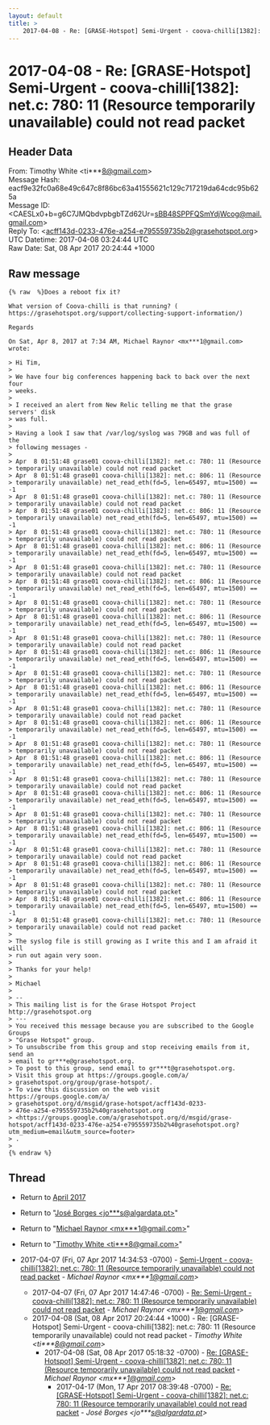```yaml
---
layout: default
title: >
    2017-04-08 - Re: [GRASE-Hotspot] Semi-Urgent - coova-chilli[1382]: net.c: 780: 11 (Resource temporarily unavailable) could not read packet
---
```


# 2017-04-08 - Re: [GRASE-Hotspot] Semi-Urgent - coova-chilli[1382]: net.c: 780: 11 (Resource temporarily unavailable) could not read packet

## Header Data

From: Timothy White \<ti***8@gmail.com\><br>
Message Hash: eacf9e32fc0a68e49c647c8f86bc63a41555621c129c717219da64cdc95b625a<br>
Message ID: \<CAESLx0+b=g6C7JMQbdvpbgbTZd62Ur=sBB48SPPFQSmYdjWcog@mail.gmail.com\><br>
Reply To: \<acff143d-0233-476e-a254-e795559735b2@grasehotspot.org\><br>
UTC Datetime: 2017-04-08 03:24:44 UTC<br>
Raw Date: Sat, 08 Apr 2017 20:24:44 +1000<br>

## Raw message

```
{% raw  %}Does a reboot fix it?

What version of Coova-chilli is that running? (
https://grasehotspot.org/support/collecting-support-information/)

Regards

On Sat, Apr 8, 2017 at 7:34 AM, Michael Raynor <mx***1@gmail.com> wrote:

> Hi Tim,
>
> We have four big conferences happening back to back over the next four
> weeks.
>
> I received an alert from New Relic telling me that the grase servers' disk
> was full.
>
> Having a look I saw that /var/log/syslog was 79GB and was full of the
> following messages -
>
> Apr  8 01:51:48 grase01 coova-chilli[1382]: net.c: 780: 11 (Resource
> temporarily unavailable) could not read packet
> Apr  8 01:51:48 grase01 coova-chilli[1382]: net.c: 806: 11 (Resource
> temporarily unavailable) net_read_eth(fd=5, len=65497, mtu=1500) == -1
> Apr  8 01:51:48 grase01 coova-chilli[1382]: net.c: 780: 11 (Resource
> temporarily unavailable) could not read packet
> Apr  8 01:51:48 grase01 coova-chilli[1382]: net.c: 806: 11 (Resource
> temporarily unavailable) net_read_eth(fd=5, len=65497, mtu=1500) == -1
> Apr  8 01:51:48 grase01 coova-chilli[1382]: net.c: 780: 11 (Resource
> temporarily unavailable) could not read packet
> Apr  8 01:51:48 grase01 coova-chilli[1382]: net.c: 806: 11 (Resource
> temporarily unavailable) net_read_eth(fd=5, len=65497, mtu=1500) == -1
> Apr  8 01:51:48 grase01 coova-chilli[1382]: net.c: 780: 11 (Resource
> temporarily unavailable) could not read packet
> Apr  8 01:51:48 grase01 coova-chilli[1382]: net.c: 806: 11 (Resource
> temporarily unavailable) net_read_eth(fd=5, len=65497, mtu=1500) == -1
> Apr  8 01:51:48 grase01 coova-chilli[1382]: net.c: 780: 11 (Resource
> temporarily unavailable) could not read packet
> Apr  8 01:51:48 grase01 coova-chilli[1382]: net.c: 806: 11 (Resource
> temporarily unavailable) net_read_eth(fd=5, len=65497, mtu=1500) == -1
> Apr  8 01:51:48 grase01 coova-chilli[1382]: net.c: 780: 11 (Resource
> temporarily unavailable) could not read packet
> Apr  8 01:51:48 grase01 coova-chilli[1382]: net.c: 806: 11 (Resource
> temporarily unavailable) net_read_eth(fd=5, len=65497, mtu=1500) == -1
> Apr  8 01:51:48 grase01 coova-chilli[1382]: net.c: 780: 11 (Resource
> temporarily unavailable) could not read packet
> Apr  8 01:51:48 grase01 coova-chilli[1382]: net.c: 806: 11 (Resource
> temporarily unavailable) net_read_eth(fd=5, len=65497, mtu=1500) == -1
> Apr  8 01:51:48 grase01 coova-chilli[1382]: net.c: 780: 11 (Resource
> temporarily unavailable) could not read packet
> Apr  8 01:51:48 grase01 coova-chilli[1382]: net.c: 806: 11 (Resource
> temporarily unavailable) net_read_eth(fd=5, len=65497, mtu=1500) == -1
> Apr  8 01:51:48 grase01 coova-chilli[1382]: net.c: 780: 11 (Resource
> temporarily unavailable) could not read packet
> Apr  8 01:51:48 grase01 coova-chilli[1382]: net.c: 806: 11 (Resource
> temporarily unavailable) net_read_eth(fd=5, len=65497, mtu=1500) == -1
> Apr  8 01:51:48 grase01 coova-chilli[1382]: net.c: 780: 11 (Resource
> temporarily unavailable) could not read packet
> Apr  8 01:51:48 grase01 coova-chilli[1382]: net.c: 806: 11 (Resource
> temporarily unavailable) net_read_eth(fd=5, len=65497, mtu=1500) == -1
> Apr  8 01:51:48 grase01 coova-chilli[1382]: net.c: 780: 11 (Resource
> temporarily unavailable) could not read packet
> Apr  8 01:51:48 grase01 coova-chilli[1382]: net.c: 806: 11 (Resource
> temporarily unavailable) net_read_eth(fd=5, len=65497, mtu=1500) == -1
> Apr  8 01:51:48 grase01 coova-chilli[1382]: net.c: 780: 11 (Resource
> temporarily unavailable) could not read packet
> Apr  8 01:51:48 grase01 coova-chilli[1382]: net.c: 806: 11 (Resource
> temporarily unavailable) net_read_eth(fd=5, len=65497, mtu=1500) == -1
> Apr  8 01:51:48 grase01 coova-chilli[1382]: net.c: 780: 11 (Resource
> temporarily unavailable) could not read packet
> Apr  8 01:51:48 grase01 coova-chilli[1382]: net.c: 806: 11 (Resource
> temporarily unavailable) net_read_eth(fd=5, len=65497, mtu=1500) == -1
> Apr  8 01:51:48 grase01 coova-chilli[1382]: net.c: 780: 11 (Resource
> temporarily unavailable) could not read packet
>
> The syslog file is still growing as I write this and I am afraid it will
> run out again very soon.
>
> Thanks for your help!
>
> Michael
>
> --
> This mailing list is for the Grase Hotspot Project http://grasehotspot.org
> ---
> You received this message because you are subscribed to the Google Groups
> "Grase Hotspot" group.
> To unsubscribe from this group and stop receiving emails from it, send an
> email to gr***e@grasehotspot.org.
> To post to this group, send email to gr***t@grasehotspot.org.
> Visit this group at https://groups.google.com/a/
> grasehotspot.org/group/grase-hotspot/.
> To view this discussion on the web visit https://groups.google.com/a/
> grasehotspot.org/d/msgid/grase-hotspot/acff143d-0233-
> 476e-a254-e795559735b2%40grasehotspot.org
> <https://groups.google.com/a/grasehotspot.org/d/msgid/grase-hotspot/acff143d-0233-476e-a254-e795559735b2%40grasehotspot.org?utm_medium=email&utm_source=footer>
> .
>
{% endraw %}
```

## Thread

+ Return to [April 2017](/archive/2017/04)

+ Return to "[José Borges <jo***s<span>@</span>algardata.pt>](/authors/jo___s_at_algardata_pt)"
+ Return to "[Michael Raynor <mx***1<span>@</span>gmail.com>](/authors/mx___1_at_gmail_com)"
+ Return to "[Timothy White <ti***8<span>@</span>gmail.com>](/authors/ti___8_at_gmail_com)"

+ 2017-04-07 (Fri, 07 Apr 2017 14:34:53 -0700) - [Semi-Urgent - coova-chilli[1382]: net.c: 780: 11 (Resource temporarily unavailable) could not read packet](/archive/2017/04/72152570e285bbd3c0bc0048c9618e477bfeec61c9456bdf93d1506a94a2586f) - _Michael Raynor \<mx***1@gmail.com\>_
  + 2017-04-07 (Fri, 07 Apr 2017 14:47:46 -0700) - [Re: Semi-Urgent - coova-chilli[1382]: net.c: 780: 11 (Resource temporarily unavailable) could not read packet](/archive/2017/04/4085e56e767fed67e2f87254f066bafffacc7f6db62e8b9b7a94008cefaa421d) - _Michael Raynor \<mx***1@gmail.com\>_
  + 2017-04-08 (Sat, 08 Apr 2017 20:24:44 +1000) - Re: [GRASE-Hotspot] Semi-Urgent - coova-chilli[1382]: net.c: 780: 11 (Resource temporarily unavailable) could not read packet - _Timothy White \<ti***8@gmail.com\>_
    + 2017-04-08 (Sat, 08 Apr 2017 05:18:32 -0700) - [Re: [GRASE-Hotspot] Semi-Urgent - coova-chilli[1382]: net.c: 780: 11 (Resource temporarily unavailable) could not read packet](/archive/2017/04/0e3640d77a80a8d4f14e215e2b89e69336edae55b76b09919f2b3196587ad78d) - _Michael Raynor \<mx***1@gmail.com\>_
      + 2017-04-17 (Mon, 17 Apr 2017 08:39:48 -0700) - [Re: [GRASE-Hotspot] Semi-Urgent - coova-chilli[1382]: net.c: 780: 11 (Resource temporarily unavailable) could not read packet](/archive/2017/04/c6301b3cf81c5c3be5c7e6a4ab818f754bb10f2e384a1437e0e7f294c342710a) - _José Borges \<jo***s@algardata.pt\>_

